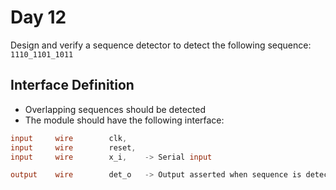 # Day 12
Design and verify a sequence detector to detect the following sequence:
`1110_1101_1011`

## Interface Definition
- Overlapping sequences should be detected
- The module should have the following interface:

```verilog
input     wire        clk,
input     wire        reset,
input     wire        x_i,    -> Serial input

output    wire        det_o   -> Output asserted when sequence is detected
```
